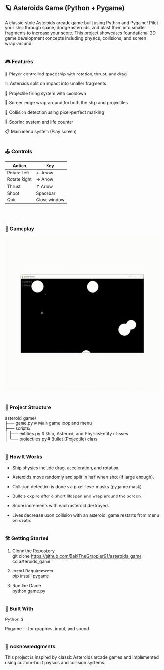 ## 🪐 Asteroids Game (Python + Pygame)
A classic-style Asteroids arcade game built using Python and Pygame! Pilot your ship through space, dodge asteroids, and blast them into smaller fragments to increase your score. This project showcases foundational 2D game development concepts including physics, collisions, and screen wrap-around.
<br/><br/>

### 🎮 Features
🚀 Player-controlled spaceship with rotation, thrust, and drag

💥 Asteroids split on impact into smaller fragments

🎯 Projectile firing system with cooldown

🔁 Screen edge wrap-around for both the ship and projectiles

🧠 Collision detection using pixel-perfect masking

🧮 Scoring system and life counter

📋 Main menu system (Play screen)
<br/><br/>

### 🕹️ Controls
| Action |	Key |
| ------- | ------- |
| Rotate Left |	← Arrow |
| Rotate Right |	→ Arrow |
| Thrust |	↑ Arrow |
| Shoot |	Spacebar |
| Quit |	Close window |

<br/><br/>

### 📸 Gameplay
![](https://github.com/BakiTheGrappler91/asteroids_game/blob/main/asteroids_gif.gif)
<br/><br/>

### 📁 Project Structure
asteroid_game/
<br/>
├── game.py                    # Main game loop and menu
<br/>
├── scripts/
<br/>
│   ├── entities.py            # Ship, Asteroid, and PhysicsEntity classes
<br/>
│   └── projectiles.py         # Bullet (Projectile) class
<br/><br/>

### 🧠 How It Works
- Ship physics include drag, acceleration, and rotation.

- Asteroids move randomly and split in half when shot (if large enough).

- Collision detection is done via pixel-level masks (pygame.mask).

- Bullets expire after a short lifespan and wrap around the screen.

- Score increments with each asteroid destroyed.

- Lives decrease upon collision with an asteroid; game restarts from menu on death.
<br/><br/>

### 🛠️ Getting Started
1. Clone the Repository<br/>
git clone https://github.com/BakiTheGrappler91/asteroids_game<br/>
cd asteroids_game

2. Install Requirements<br/>
pip install pygame

3. Run the Game<br/>
python game.py
<br/><br/>

### 🧪 Built With
Python 3

Pygame — for graphics, input, and sound
<br/><br/>

### 📝 Acknowledgments
This project is inspired by classic Asteroids arcade games and implemented using custom-built physics and collision systems.
